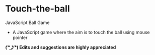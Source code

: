 # Touch-the-ball
JavaScript Ball Game
<ul>
  <li>A JavaScript game where the aim is to touch the ball using mouse pointer</li>
</ul>
<b>( ͡° ͜ʖ ͡°)  Edits and suggestions are highly appreciated</b>
